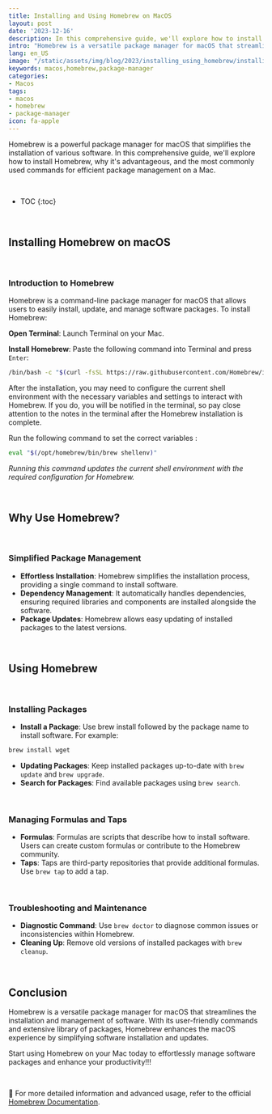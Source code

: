 ```yaml
---
title: Installing and Using Homebrew on MacOS
layout: post
date: '2023-12-16'
description: In this comprehensive guide, we'll explore how to install Homebrew, why it's advantageous, and the most commonly used commands for efficient package management on a Mac.
intro: "Homebrew is a versatile package manager for macOS that streamlines the installation and management of software. With its user-friendly commands and extensive library of packages, Homebrew enhances the macOS experience by simplifying software installation and updates."
lang: en_US
image: "/static/assets/img/blog/2023/installing_using_homebrew/installing_using_homebrew.png"
keywords: macos,homebrew,package-manager
categories:
- Macos
tags:
- macos
- homebrew
- package-manager
icon: fa-apple
---
```


Homebrew is a powerful package manager for macOS that simplifies the installation of various software. In this comprehensive guide, we'll explore how to install Homebrew, why it's advantageous, and the most commonly used commands for efficient package management on a Mac.

<br>

* TOC 
{:toc}

<br>

## Installing Homebrew on macOS

<br>

### Introduction to Homebrew

Homebrew is a command-line package manager for macOS that allows users to easily install, update, and manage software packages. To install Homebrew:

**Open Terminal**: Launch Terminal on your Mac.

**Install Homebrew**: Paste the following command into Terminal and press `Enter`:

   ```bash
   /bin/bash -c "$(curl -fsSL https://raw.githubusercontent.com/Homebrew/install/HEAD/install.sh)"
   ```

After the installation, you may need to configure the current shell environment with the necessary variables and settings to interact with Homebrew. If you do, you will be notified in the terminal, so pay close attention to the notes in the terminal after the Homebrew installation is complete.

Run the following command to set the correct variables : 

```bash
eval "$(/opt/homebrew/bin/brew shellenv)"
```

*Running this command updates the current shell environment with the required configuration for Homebrew.*

<br>

## Why Use Homebrew?

<br>

### Simplified Package Management

- **Effortless Installation**: Homebrew simplifies the installation process, providing a single command to install software.
- **Dependency Management**: It automatically handles dependencies, ensuring required libraries and components are installed alongside the software.
- **Package Updates**: Homebrew allows easy updating of installed packages to the latest versions.

<br>

## Using Homebrew

<br>

### Installing Packages

- **Install a Package**: Use brew install followed by the package name to install software. For example:
```bash
brew install wget
```
- **Updating Packages**: Keep installed packages up-to-date with `brew update` and `brew upgrade`.
- **Search for Packages**: Find available packages using `brew search`.

<br>

### Managing Formulas and Taps

- **Formulas**: Formulas are scripts that describe how to install software. Users can create custom formulas or contribute to the Homebrew community.
- **Taps**: Taps are third-party repositories that provide additional formulas. Use `brew tap` to add a tap.

<br>

### Troubleshooting and Maintenance

- **Diagnostic Command**: Use `brew doctor` to diagnose common issues or inconsistencies within Homebrew.
- **Cleaning Up**: Remove old versions of installed packages with `brew cleanup`.

<br>

## Conclusion

Homebrew is a versatile package manager for macOS that streamlines the installation and management of software. With its user-friendly commands and extensive library of packages, Homebrew enhances the macOS experience by simplifying software installation and updates.

Start using Homebrew on your Mac today to effortlessly manage software packages and enhance your productivity!!!

<br>

📝 For more detailed information and advanced usage, refer to the official [Homebrew Documentation](https://docs.brew.sh/).






